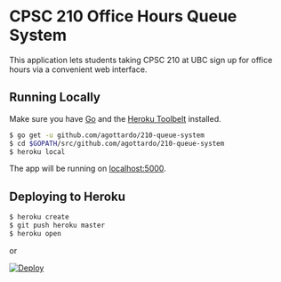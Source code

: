 
# CPSC 210 Office Hours Queue System

This application lets students taking CPSC 210 at UBC sign up for office hours via a convenient web interface.

## Running Locally

Make sure you have [Go](http://golang.org/doc/install) and the [Heroku Toolbelt](https://toolbelt.heroku.com/) installed.

```sh
$ go get -u github.com/agottardo/210-queue-system
$ cd $GOPATH/src/github.com/agottardo/210-queue-system
$ heroku local
```

The app will be running on [localhost:5000](http://localhost:5000/).

## Deploying to Heroku

```sh
$ heroku create
$ git push heroku master
$ heroku open
```

or

[![Deploy](https://www.herokucdn.com/deploy/button.png)](https://heroku.com/deploy)
